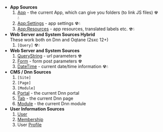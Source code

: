 
* **App Sources**
  1. [App](xref:Basics.LookUp.App) - the current App, which can give you folders (to link JS files) ☢💧
  1. [App:Settings](xref:Basics.LookUp.App#appsettings-tokens) - app settings ☢💧
  1. [App:Resources](xref:Basics.LookUp.App#appresources-tokens) - app resources, translated labels etc. ☢💧
* **Web Server and System Sources Hybrid**  
  These work both on Dnn and Oqtane (2sxc 12+)
  1. `[Query]` ☢💧
* **Web Server and System Sources**
  1. [QueryString](xref:Basics.LookUp.Web#querystring-tokens) - url parameters ☢
  1. [Form](xref:Basics.LookUp.Web#form-tokens) - form post parameters ☢
  1. [DateTime](xref:Basics.LookUp.DateTime) - current date/time information ☢💧
* **CMS / Dnn Sources**
  1. `[Site]`
  1. `[Page]`
  1. `[Module]`
  1. [Portal](xref:Basics.LookUp.Dnn#portal-tokens) - the current Dnn portal
  1. [Tab](xref:Basics.LookUp.Dnn#tab-tokens) - the current Dnn page
  1. [Module](xref:Basics.LookUp.Dnn#module-tokens) - the current Dnn module
* **User Information Sources**
  1. [User](xref:Basics.LookUp.User#user-tokens)
  1. [Membership](xref:Basics.LookUp.User#membership-tokens)
  1. User [Profile](xref:Basics.LookUp.User#user-profile-tokens)